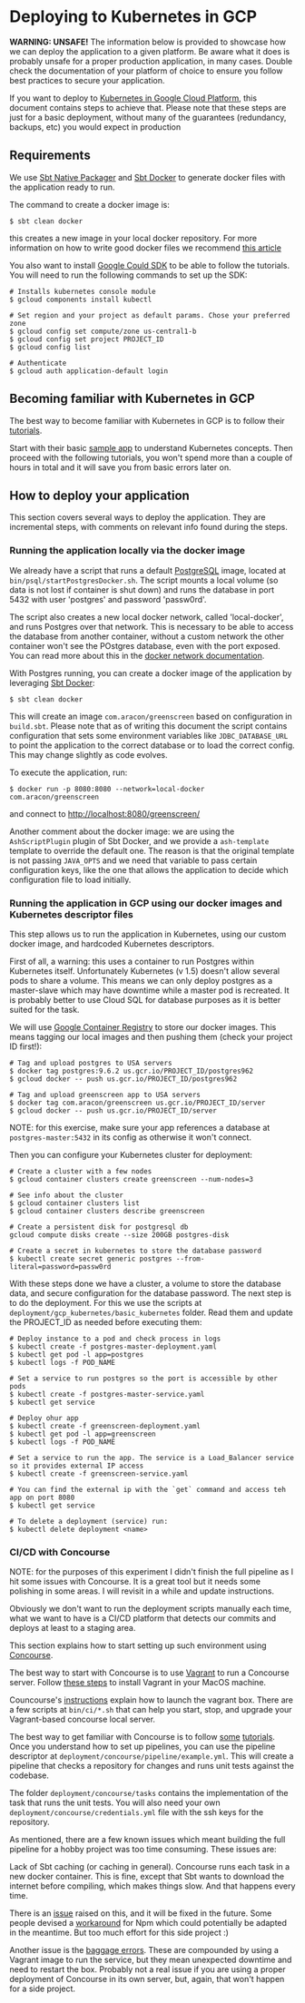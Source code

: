 # Deploying to Kubernetes in GCP

**WARNING: UNSAFE!** The information below is provided to showcase how we can deploy the application to a given platform.
Be aware what it does is probably unsafe for a proper production application, in many cases. Double check the documentation
of your platform of choice to ensure you follow best practices to secure your application.

If you want to deploy to [Kubernetes in Google Cloud Platform](https://console.cloud.google.com/kubernetes/list), this document 
contains steps to achieve that. Please note that these steps are just for a basic deployment, without many of the guarantees 
(redundancy, backups, etc) you would expect in production


## Requirements

We use [Sbt Native Packager](https://github.com/sbt/sbt-native-packager) and [Sbt Docker](https://github.com/marcuslonnberg/sbt-docker) 
to generate docker files with the application ready to run.

The command to create a docker image is:

```
$ sbt clean docker  
```

this creates a new image in your local docker repository. For more information on how to write good docker files we recommend
[this article](https://rock-it.pl/how-to-write-excellent-dockerfiles/)

You also want to install [Google Could SDK](https://cloud.google.com/sdk/) to be able to follow the tutorials. You will need to run
the following commands to set up the SDK:

```
# Installs kubernetes console module
$ gcloud components install kubectl
  
# Set region and your project as default params. Chose your preferred zone
$ gcloud config set compute/zone us-central1-b
$ gcloud config set project PROJECT_ID
$ gcloud config list
    
# Authenticate
$ gcloud auth application-default login

```

## Becoming familiar with Kubernetes in GCP

The best way to become familiar with Kubernetes in GCP is to follow their [tutorials](https://cloud.google.com/container-engine/docs/tutorials).

Start with their basic [sample app](https://cloud.google.com/container-engine/docs/tutorials/hello-node) to understand Kubernetes concepts.
Then proceed with the following tutorials, you won't spend more than a couple of hours in total and it will save you from basic errors later on.

## How to deploy your application

This section covers several ways to deploy the application. They are incremental steps, with comments on relevant info found during the steps.

### Running the application locally via the docker image 

We already have a script that runs a default [PostgreSQL](https://www.postgresql.org/) image, located at `bin/psql/startPostgresDocker.sh`.
The script mounts a local volume (so data is not lost if container is shut down) and runs the database in port 5432 with user 'postgres' and 
password 'passw0rd'.

The script also creates a new local docker network, called 'local-docker', and runs Postgres over that network. This is necessary to be able
to access the database from another container, without a custom network the other container won't see the POstgres database, even with the 
port exposed. You can read more about this in the [docker network documentation](https://docs.docker.com/engine/userguide/networking/work-with-networks/).

With Postgres running, you can create a docker image of the application by leveraging [Sbt Docker](https://github.com/marcuslonnberg/sbt-docker):

```
$ sbt clean docker
```
 
This will create an image `com.aracon/greenscreen` based on configuration in `build.sbt`. Please note that as of writing this document the script
contains configuration that sets some environment variables like `JDBC_DATABASE_URL` to point the application to the correct database or to load
the correct config. This may change slightly as code evolves.

To execute the application, run:

```
$ docker run -p 8080:8080 --network=local-docker com.aracon/greenscreen
```

and connect to [http://localhost:8080/greenscreen/](http://localhost:8080/greenscreen/)

Another comment about the docker image: we are using the `AshScriptPlugin` plugin of Sbt Docker, and we provide a `ash-template` template to 
override the default one. The reason is that the original template is not passing `JAVA_OPTS` and we need that variable to pass certain configuration
keys, like the one that allows the application to decide which configuration file to load initially. 

### Running the application in GCP using our docker images and Kubernetes descriptor files 
  
This step allows us to run the application in Kubernetes, using our custom docker image, and hardcoded Kubernetes descriptors. 

First of all, a warning: this uses a container to run Postgres within Kubernetes itself. Unfortunately Kubernetes (v 1.5) doesn't allow
several pods to share a volume. This means we can only deploy postgres as a master-slave which may have downtime while a master pod is 
recreated. It is probably better to use Cloud SQL for database purposes as it is better suited for the task.
     
   
We will use [Google Container Registry](https://cloud.google.com/container-registry/docs/) to store our docker images. This means tagging our
local images and then pushing them (check your project ID first!):
   
```
# Tag and upload postgres to USA servers
$ docker tag postgres:9.6.2 us.gcr.io/PROJECT_ID/postgres962
$ gcloud docker -- push us.gcr.io/PROJECT_ID/postgres962
        
# Tag and upload greenscreen app to USA servers
$ docker tag com.aracon/greenscreen us.gcr.io/PROJECT_ID/server
$ gcloud docker -- push us.gcr.io/PROJECT_ID/server
```     

NOTE: for this exercise, make sure your app references a database at `postgres-master:5432` in its config as otherwise it won't connect.

Then you can configure your Kubernetes cluster for deployment:

```
# Create a cluster with a few nodes
$ gcloud container clusters create greenscreen --num-nodes=3
      
# See info about the cluster
$ gcloud container clusters list
$ gcloud container clusters describe greenscreen
         
# Create a persistent disk for postgresql db
gcloud compute disks create --size 200GB postgres-disk
      
# Create a secret in kubernetes to store the database password
$ kubectl create secret generic postgres --from-literal=password=passw0rd
```

With these steps done we have a cluster, a volume to store the database data, and secure configuration for the database password.
The next step is to do the deployment. For this we use the scripts at `deployment/gcp_kubernetes/basic_kubernetes` folder. Read them
and update the PROJECT_ID as needed before executing them:
 
```
# Deploy instance to a pod and check process in logs 
$ kubectl create -f postgres-master-deployment.yaml
$ kubectl get pod -l app=postgres
$ kubectl logs -f POD_NAME
  
# Set a service to run postgres so the port is accessible by other pods      
$ kubectl create -f postgres-master-service.yaml
$ kubectl get service

# Deploy ohur app      
$ kubectl create -f greenscreen-deployment.yaml
$ kubectl get pod -l app=greenscreen
$ kubectl logs -f POD_NAME

# Set a service to run the app. The service is a Load_Balancer service so it provides external IP access
$ kubectl create -f greenscreen-service.yaml
 
# You can find the external ip with the `get` command and access teh app on port 8080
$ kubectl get service

# To delete a deployment (service) run:  
$ kubectl delete deployment <name>
```      

### CI/CD with Concourse

NOTE: for the purposes of this experiment I didn't finish the full pipeline as I hit some issues with Concourse. It is
a great tool but it needs some polishing in some areas. I will revisit in a while and update instructions.

Obviously we don't want to run the deployment scripts manually each time, what we want to have is a CI/CD platform
that detects our commits and deploys at least to a staging area.

This section explains how to start setting up such environment using [Concourse](https://concourse.ci/).

The best way to start with Concourse is to use [Vagrant](https://www.vagrantup.com/) to run a Concourse server. 
Follow [these steps](http://sourabhbajaj.com/mac-setup/Vagrant/README.html) to install Vagrant in your MacOS machine. 
 
Councourse's [instructions](https://concourse.ci/vagrant.html) explain how to launch the vagrant box. There are a few 
scripts at `bin/ci/*.sh` that can help you start, stop, and upgrade your Vagrant-based concourse local server.

The best way to get familiar with Concourse is to follow [some](https://concourse.ci/hello-world.html) 
[tutorials](https://github.com/starkandwayne/concourse-tutorial). Once you understand how to set up pipelines,
you can use the pipeline descriptor at `deployment/concourse/pipeline/example.yml`. This will create a pipeline
that checks a repository for changes and runs unit tests against the codebase.

The folder `deployment/concourse/tasks` contains the implementation of the task that runs the unit tests.
You will also need your own `deployment/concourse/credentials.yml` file with the ssh keys for the repository.

As mentioned, there are a few known issues which meant building the full pipeline for a hobby project was too time
 consuming. These issues are:
 
Lack of Sbt caching (or caching in general). Concourse runs each task in a new docker container. This is fine, except
that Sbt wants to download the internet before compiling, which makes things slow. And that happens every time.

There is an [issue](https://github.com/concourse/concourse/issues/230) raised on this, and it will be fixed in the future. 
Some people devised a [workaround](https://github.com/ymedlop/npm-cache-resource/) for Npm which could potentially be 
adapted in the meantime. But too much effort for this side project :)

Another issue is the [baggage errors](https://github.com/concourse/concourse/issues/813). These are compounded by using a
Vagrant image to run the service, but they mean unexpected downtime and need to restart the box. Probably not a real issue
if you are using a proper deployment of Concourse in its own server, but, again, that won't happen for a side project.
